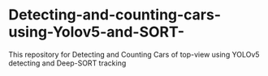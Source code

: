 # Detecting-and-counting-cars-using-Yolov5-and-SORT-
This repository for Detecting and Counting Cars of top-view using YOLOv5 detecting and Deep-SORT tracking
